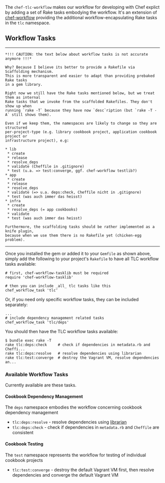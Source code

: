 The `chef-tlc-workflow` makes our workflow for developing with Chef explict by adding a set of Rake tasks embodying the workflow. It's an extension of [chef-workflow](https://github.com/chef-workflow/chef-workflow) providing the additional workflow-encapsulating Rake tasks in the `tlc` namespace.

## Workflow Tasks

-------------------------

    *!!! CAUTION: the text below about workflow tasks is not accurate anymore !!!*

    Why? Because I believe its better to provide a Rakefile via Scaffolding mechanism. 
    This is more transparent and easier to adapt than providing prebaked Rake tasks 
    in a gem library.

    Right now we still have the Rake tasks mentioned below, but we treat them as internal
    Rake tasks that we invoke from the scaffolded Rakefiles. They don't show up when 
    running `rake -T` because they have now `desc`ription (but `rake -T -A` still shows them).

    Even if we keep them, the namespaces are likely to change so they are structured 
    per-project-type (e.g. library cookbook project, application cookbook project or
    infrastructure project), e.g:

    * lib
     * create
     * release
     * resolve_deps
     * validate (Cheffile in .gitignore)
     * test (u.a. => test:converge, ggf. chef-workflow testlib?)
    * app
     * create
     * release
     * resolve_deps
     * validate (=> u.a. deps:check, Cheffile nicht in .gitignore)
     * test (was auch immer das heisst)
    * infra
     * create
     * resolve_deps (= app cookbooks)
     * validate
     * test (was auch immer das heisst)

    Furthermore, the scaffolding tasks should be rather implemented as a knife plugin, 
    because when we use them there is no Rakefile yet (chicken-egg problem).

-------------------------

Once you installed the gem or added it to your `Gemfile` as shown above, simply add the following to your project's `Rakefile` to have all TLC workflow tasks available:

    # first, chef-workflow-tasklib must be required
    require 'chef-workflow-tasklib'

    # then you can include _all_ tlc tasks like this
    chef_workflow_task 'tlc'

Or, if you need only specific workflow tasks, they can be included separately:

    ...
    # include dependency management related tasks
    chef_workflow_task 'tlc/deps'

You should then have the TLC workflow tasks available: 

    $ bundle exec rake -T
    rake tlc:deps:check     # check if dependencies in metadata.rb and Cheffi...
    rake tlc:deps:resolve   # resolve dependencies using librarian
    rake tlc:test:converge  # destroy the Vagrant VM, resolve dependencies an...

### Available Workflow Tasks

Currently available are these tasks.

#### Cookbook Dependency Management

The `deps` namespace embodies the workflow concerning cookbook dependency management
  
 * `tlc:deps:resolve` - resolve dependencies using [librarian](https://github.com/applicationsonline/librarian)
 * `tlc:deps:check` - check if dependencies in `metadata.rb` and `Cheffile` are consistent

#### Cookbook Testing

The `test` namespace represents the workflow for testing of individual cookbook projects

 * `tlc:test:converge` - destroy the default Vagrant VM first, then resolve dependencies and converge the default Vagrant VM
